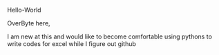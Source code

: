 Hello-World

OverByte here,

I am new at this and would like to become comfortable using pythons to write codes for excel while I figure out github
